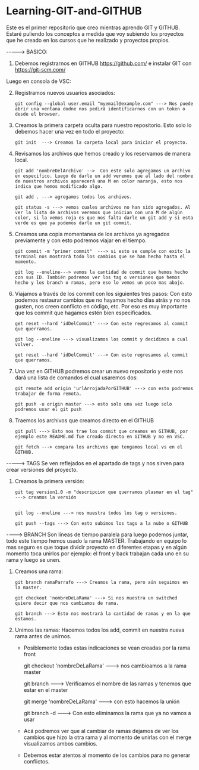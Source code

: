 # Learning-GIT-and-GITHUB
Este es el primer repositorio que creo mientras aprendo GIT y GITHUB. Estaré puliendo los conceptos a medida que voy subiendo los proyectos que he creado en los cursos que he realizado y proyectos propios.


----->  BASICO:

1. Debemos registrarnos en GITHUB https://github.com/ e instalar GIT con  https://git-scm.com/

Luego en consola de VSC:

2.  Registramos nuevos usuarios asociados:

        git config --global user.email "myemail@example.com" ---> Nos puede abrir una ventana dodne nos pedirá identificarnos con un token o desde el browser.

3.  Creamos la primera carpeta oculta para nuestro repositorio. Esto solo lo debemos hacer una vez en todo el proyecto:

        git init  ---> Creamos la carpeta local para iniciar el proyecto.

4.  Revisamos los archivos que hemos creado y los reservamos de manera local.

        git add 'nombreDelArchivo' -->  Con este solo agregamos un archivo en especifico. Luego de darle un add veremos que al lado del nombre de nuestros archivos aparecerá una M en color naranja, esto nos indica que hemos modificado algo.

        git add . ---> agregamos todos los archivos.

        git status -s ---> vemos cuales archivos no han sido agregados. Al ver la lista de archivos veremos que inician con una M de algún color, si la vemos roja es que nos falta darle un git add y si esta verde es que ya podemos darle un git commit.

5.  Creamos una copia momentanea de los archivos ya agregados previamente y con esto podremos viajar en el tiempo.

        git commit -m "primer commit"  ---> si esto se cumple con exito la terminal nos mostrará todo los cambios que se han hecho hasta el momento.

        git log --oneline---> vemos la cantidad de commit que hemos hecho con sus ID. También podremos ver los tag o versiones que hemos hecho y los branch o ramas, pero eso lo vemos un poco mas abajo.

6.  Viajamos a través de los commit con los siguientes tres pasos:
    Con esto podemos restaurar cambios que no hayamos hecho días atrás y no nos gusten, nos creen conflicto en código, etc. Por eso es muy importante que los commit que hagamos estén bien especificados.

        get reset --hard 'idDelCommit' ---> Con este regresamos al commit que querramos. 

        git log --oneline ---> visualizamos los commit y decidimos a cual volver. 

        get reset --hard 'idDelCommit' ---> Con este regresamos al commit que querramos.

7.  Una vez en GITHUB podremos crear un nuevo repositorio y este nos dará una lista de comandos el cual usaremos dos:

        git remote add origin 'urlArrojadaPorGITHUB' ---> con esto podremos trabajar de forma remota.

        git push -u origin master ---> esto solo una vez luego solo podremos usar el git push

8.  Traemos los archivos que creamos directo en el GITHUB

        git pull ---> Esto nos trae los commit que creamos en GITHUB, por ejemplo este README.md fue creado directo en GITHUB y no en VSC.

        git fetch ---> compara los archivos que tengamos local vs en el GITHUB.


----->  TAGS
Se ven reflejados en el apartado de tags y nos sirven para crear versiones del proyecto.

1.  Creamos la primera versión:

        git tag version1.0 -m "descripcion que querramos plasmar en el tag"  ---> creamos la versión


        git log --oneline ---> nos muestra todos los tag o versiones. 

        git push --tags ---> Con esto subimos los tags a la nube o GITHUB

---->   BRANCH
Son líneas de tiempo paralela para luego podemos juntar, todo este tiempo hemos usado la rama MASTER. Trabajando en equipo lo mas seguro es que toque dividir proyecto en diferentes etapas y en algún momento toca unirlos por ejemplo: el front y back trabajan cada uno en su rama y luego se unen. 

1.  Creamos una rama:

        git branch ramaParrafo ---> Creamos la rama, pero aún seguimos en la master.

        git checkout 'nombreDeLaRama' ---> Si nos muestra un switched quiere decir que nos cambiamos de rama.

        git branch ---> Esto nos mostrará la cantidad de ramas y en la que estamos.

2.  Unimos las ramas:
    Hacemos todos los add, commit en nuestra nueva rama antes de unirnos.
    - Posiblemente todas estas indicaciones se vean creadas por la rama front

        git checkout 'nombreDeLaRama' ---> nos cambioamos a la rama master

        git branch ---> Verificamos el nombre de las ramas y tenemos que estar en el master 

        git merge 'nombreDeLaRama' ---> con esto hacemos la unión

        git branch -d ---> Con esto eliminamos la rama que ya no vamos a usar
    
    - Acá podremos ver que al cambiar de ramas dejamos de ver los cambios que hizo la otra rama y al momento de unirlas con el merge visualizamos ambos cambios.

    - Debemos estar atentos al momento de los cambios para no generar conflictos.   